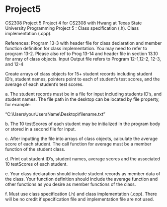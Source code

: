 # Project5
CS2308 Project 5
Project 4 for CS2308 with Hwang at Texas State University
Programming Project 5 : Class specification (.h). Class implementation (.cpp).

References: Program 13-3 with header file for class declaration and member function definition for class implementation. You may need to refer to program 13-2. Please also ref to Prog 13-14 and header file in section 13.10 for array of class objects.
Input Output file refers to Program 12-1,12-2, 12-3, and 12-4

Create arrays of class objects for 15+ student records including student ID’s, student names, pointers point to each of student’s test scores, and the average of each student’s test scores. 


a.	The student records must be in a file for input including students ID’s, and student names. The file path in the desktop can be located by file property, for example: 
  
  “C:\\Users\\yourUsersName\\Desktop\\filename.txt”

b.	The 10 testScores of each student may be initialized in the program body or stored in a second file for input.

c.	After inputting the file into arrays of class objects, calculate the average score of each student. The call function for average must be a member function of the student class.
 
d.	Print out student ID’s, student names, average scores and the associated 10 testScores of each student.

e.	Your class declaration should include student records as member data of the class. Your function definition should include the average function and other functions as you desire as member functions of the class.

f.	Must use class specification (.h) and class implementation (.cpp). There will be no credit if specification file and implementation file are not used.
